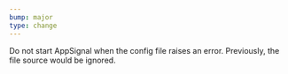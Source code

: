```yaml
---
bump: major
type: change
---
```


Do not start AppSignal when the config file raises an error. Previously, the file source would be ignored.
